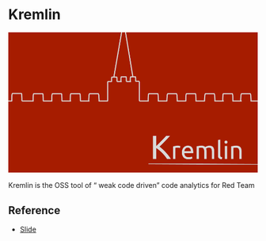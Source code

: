 # Kremlin

![Kremlin-logo](logo.png "logo")

Kremlin is the OSS tool of  “ weak code driven” code analytics for Red Team

## Reference
 - [Slide](https://docs.google.com/presentation/d/e/2PACX-1vQanSKjWsKp8dUii9bW61ZWNQzbm5cJBbSuVtOreaKUQ8O4JLMfJpUld1H34rHgkFA4FXY_Rmx_LsIC/pub?start=true&loop=false&delayms=10000)
